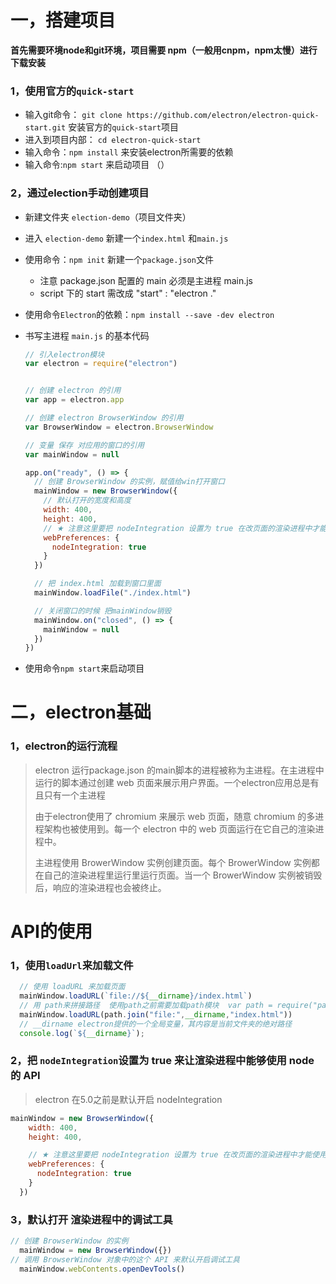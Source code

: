 # 一，搭建项目

**首先需要环境node和git环境，项目需要 npm（一般用cnpm，npm太慢）进行下载安装**

### 1，使用官方的`quick-start` 

+ 输入git命令： `git clone https://github.com/electron/electron-quick-start.git` 安装官方的`quick-start`项目
+ 进入到项目内部： `cd electron-quick-start`
+ 输入命令：`npm install`   来安装electron所需要的依赖
+ 输入命令:`npm start`  来启动项目  （）

### 2，通过election手动创建项目

+ 新建文件夹 `election-demo`（项目文件夹）

+ 进入 `election-demo` 新建一个`index.html` 和`main.js`

+ 使用命令：`npm init` 新建一个`package.json`文件 

  + 注意 package.json 配置的 main 必须是主进程 main.js
  + script 下的 start 需改成 "start" : "electron ."

+ 使用命令`Electron`的依赖：`npm install --save -dev electron`

+ 书写主进程 `main.js` 的基本代码

    ```javascript
    // 引入electron模块
    var electron = require("electron")
    
    
    // 创建 electron 的引用
    var app = electron.app
    
    // 创建 electron BrowserWindow 的引用
    var BrowserWindow = electron.BrowserWindow
    
    // 变量 保存 对应用的窗口的引用
    var mainWindow = null
    
    app.on("ready", () => {
      // 创建 BrowserWindow 的实例，赋值给win打开窗口
      mainWindow = new BrowserWindow({
        // 默认打开的宽度和高度
        width: 400,
        height: 400,
        // ★ 注意这里要把 nodeIntegration 设置为 true 在改页面的渲染进程中才能使用 node.js 的 API
        webPreferences: {
          nodeIntegration: true
        }
      })
    
      // 把 index.html 加载到窗口里面
      mainWindow.loadFile("./index.html")
    
      // 关闭窗口的时候 把mainWindow销毁
      mainWindow.on("closed", () => {
        mainWindow = null
      })
    })
    ```

+ 使用命令`npm start`来启动项目



# 二，electron基础

### 1，electron的运行流程

> electron 运行package.json 的main脚本的进程被称为主进程。在主进程中运行的脚本通过创建 web 页面来展示用户界面。一个electron应用总是有且只有一个主进程
>
> 由于electron使用了 chromium 来展示 web 页面，随意 chromium 的多进程架构也被使用到。每一个 electron 中的 web 页面运行在它自己的渲染进程中。
>
> 主进程使用 BrowerWindow 实例创建页面。每个 BrowerWindow 实例都在自己的渲染进程里运行里运行页面。当一个 BrowerWindow 实例被销毁后，响应的渲染进程也会被终止。



# API的使用

### 1，使用`loadUrl`来加载文件

```javascript
  // 使用 loadURL 来加载页面
  mainWindow.loadURL(`file://${__dirname}/index.html`)
  // 用 path来拼接路径  使用path之前需要加载path模块  var path = require("path")
  mainWindow.loadURL(path.join("file:",__dirname,"index.html"))
  // __dirname electron提供的一个全局变量，其内容是当前文件夹的绝对路径
  console.log(`${__dirname}`);

```

### 2，把 `nodeIntegration`设置为 true 来让渲染进程中能够使用 node 的 API 

> electron 在5.0之前是默认开启 nodeIntegration 

```javascript
mainWindow = new BrowserWindow({
    width: 400,
    height: 400,

    // ★ 注意这里要把 nodeIntegration 设置为 true 在改页面的渲染进程中才能使用 node.js 的 API
    webPreferences: {
      nodeIntegration: true
    }
  })
```



### 3，默认打开 渲染进程中的调试工具

```javascript
// 创建 BrowserWindow 的实例
  mainWindow = new BrowserWindow({})
// 调用 BrowserWindow 对象中的这个 API 来默认开启调试工具 
  mainWindow.webContents.openDevTools()
```













